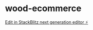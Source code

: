 # wood-ecommerce

[Edit in StackBlitz next generation editor ⚡️](https://stackblitz.com/~/github.com/DopplerEffect-v/wood-ecommerce)
